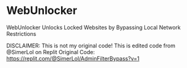 # WebUnlocker
WebUnlocker Unlocks Locked Websites by Bypassing Local Network Restrictions

DISCLAIMER: This is not my original code! This is edited code from @SimerLol on Replit
Original Code: https://replit.com/@SimerLol/AdminFilterBypass?v=1
